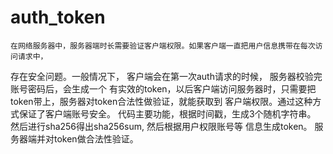 # auth_token
    在网络服务器中，服务器端时长需要验证客户端权限。如果客户端一直把用户信息携带在每次访问请求中，
存在安全问题。一般情况下， 客户端会在第一次auth请求的时候， 服务器校验完账号密码后，会生成一个
有实效的token，以后客户端访问服务器时，只需要把token带上，服务器对token合法性做验证，就能获取到
客户端权限。通过这种方式保证了客户端账号安全。
    代码主要功能，根据时间戳，生成3个随机字符串。 然后进行sha256得出sha256sum, 然后根据用户权限账号等
信息生成token。 服务器端并对token做合法性验证。
